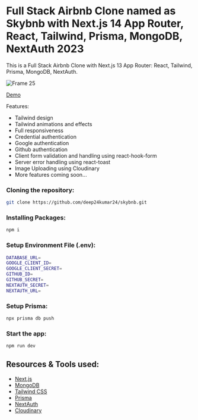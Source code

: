 # Full Stack Airbnb Clone named as Skybnb with Next.js 14 App Router, React, Tailwind, Prisma, MongoDB, NextAuth 2023

This is a Full Stack Airbnb Clone with Next.js 13 App Router: React, Tailwind, Prisma, MongoDB, NextAuth.

![Frame 25](https://github.com/deep24kumar24/skybnb/assets/23245824/1a3bd41e-8e34-40aa-9874-724eb3a9dc3a)



[Demo](https://skybnb-alpha.vercel.app/) 

Features:

* Tailwind design
* Tailwind animations and effects
* Full responsiveness
* Credential authentication
* Google authentication
* Github authentication
* Client form validation and handling using react-hook-form
* Server error handling using react-toast
* Image Uploading using Cloudinary
* More features coming soon...

### Cloning the repository:

```bash
git clone https://github.com/deep24kumar24/skybnb.git
```

### Installing Packages:

```bash
npm i
```

### Setup Environment File (.env):

```bash
DATABASE_URL=
GOOGLE_CLIENT_ID=
GOOGLE_CLIENT_SECRET=
GITHUB_ID=
GITHUB_SECRET=
NEXTAUTH_SECRET=
NEXTAUTH_URL=
```

### Setup Prisma:

```bash
npx prisma db push
```


### Start the app:

```bash
npm run dev
```


## Resources & Tools used:

- [Next.js](https://nextjs.org)
- [MongoDB](https://www.mongodb.com/)
- [Tailwind CSS](https://tailwindcss.com/)
- [Prisma](https://www.prisma.io/)
- [NextAuth](https://next-auth.js.org/)
- [Cloudinary](https://cloudinary.com/)


